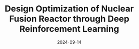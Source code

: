 ---
title: "Design Optimization of Nuclear Fusion Reactor through Deep Reinforcement Learning"
collection: publications
category: manuscripts
permalink: /publication/2024-09-Design-Optimization
excerpt: ''
date: 2024-09-14
venue: 'Arxiv'
slidesurl: ''
paperurl: 'https://arxiv.org/abs/2409.08231'
citation: ''
---